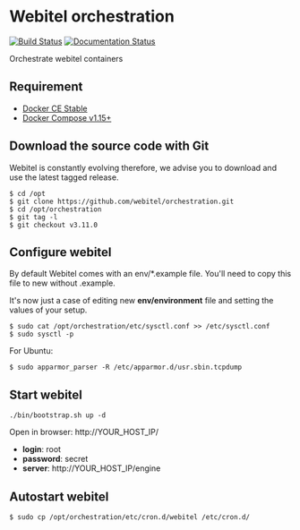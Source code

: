 # Webitel orchestration

[![Build Status](https://travis-ci.org/webitel/orchestration.svg?branch=master)](https://travis-ci.org/webitel/orchestration) [![Documentation Status](https://readthedocs.org/projects/webitel/badge/?version=latest)](http://api.webitel.com/en/latest/?badge=latest)

Orchestrate webitel containers

## Requirement

- [Docker CE Stable](https://www.docker.com/community-edition#/download/)
- [Docker Compose v1.15+](https://docs.docker.com/compose/install/)

## Download the source code with Git

Webitel is constantly evolving therefore, we advise you to download and use the latest tagged release.

	$ cd /opt
	$ git clone https://github.com/webitel/orchestration.git
	$ cd /opt/orchestration
	$ git tag -l
	$ git checkout v3.11.0

## Configure webitel

By default Webitel comes with an env/*.example file. You'll need to copy this file to new without .example.

It's now just a case of editing new **env/environment** file and setting the values of your setup.

	$ sudo cat /opt/orchestration/etc/sysctl.conf >> /etc/sysctl.conf
	$ sudo sysctl -p

For Ubuntu:

	$ sudo apparmor_parser -R /etc/apparmor.d/usr.sbin.tcpdump


## Start webitel

	./bin/bootstrap.sh up -d

Open in browser: http://YOUR_HOST_IP/

- **login**: root
- **password**: secret
- **server**: http://YOUR_HOST_IP/engine

## Autostart webitel

	$ sudo cp /opt/orchestration/etc/cron.d/webitel /etc/cron.d/
